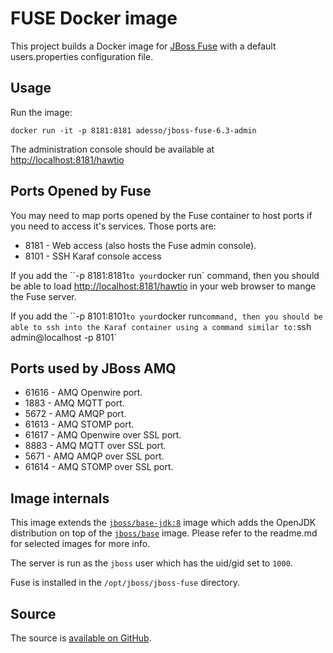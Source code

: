 # FUSE Docker image

This project builds a Docker image for [JBoss Fuse](http://www.jboss.org/products/fuse/overview/) with a default users.properties configuration file.

## Usage

Run the image:

    docker run -it -p 8181:8181 adesso/jboss-fuse-6.3-admin

The administration console should be available at [http://localhost:8181/hawtio](http://localhost:8181/hawtio)

## Ports Opened by Fuse

You may need to map ports opened by the Fuse container to host ports if you need to access it's services.
Those ports are:

* 8181 - Web access (also hosts the Fuse admin console).
* 8101 - SSH Karaf console access

If you add the ``-p 8181:8181` to your `docker run` command, then you should be able to load [http://localhost:8181/hawtio](http://localhost:8181/hawtio) in your web browser to mange the Fuse server.

If you add the ``-p 8101:8101` to your `docker run` command, then you should be able to ssh into the Karaf container using a command similar to: `ssh admin@localhost -p 8101`

## Ports used by JBoss AMQ

* 61616 - AMQ Openwire port.
* 1883  - AMQ MQTT port.
* 5672  - AMQ AMQP port.
* 61613 - AMQ STOMP port.
* 61617 - AMQ Openwire over SSL port.
* 8883  - AMQ MQTT over SSL port.
* 5671  - AMQ AMQP over SSL port.
* 61614 - AMQ STOMP over SSL port.

## Image internals

This image extends the [`jboss/base-jdk:8`](https://github.com/JBoss-Dockerfiles/base-jdk/tree/jdk8) image which adds the OpenJDK distribution on top of the [`jboss/base`](https://github.com/JBoss-Dockerfiles/base) image. Please refer to the readme.md for selected images for more info.

The server is run as the `jboss` user which has the uid/gid set to `1000`.

Fuse is installed in the `/opt/jboss/jboss-fuse` directory.

## Source

The source is [available on GitHub](https://github.com/dwi67/docker-jboss-fuse-6.3).